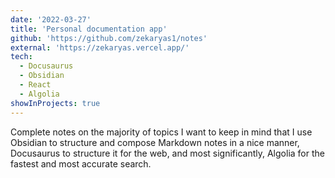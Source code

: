 ```yaml
---
date: '2022-03-27'
title: 'Personal documentation app'
github: 'https://github.com/zekaryas1/notes'
external: 'https://zekaryas.vercel.app/'
tech:
  - Docusaurus
  - Obsidian
  - React
  - Algolia
showInProjects: true
---
```


Complete notes on the majority of topics I want to keep in mind that I use Obsidian to structure and compose
Markdown notes in a nice manner, Docusaurus to structure it for the web, and most significantly,
Algolia for the fastest and most accurate search.
